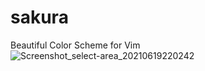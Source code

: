 # sakura
Beautiful Color Scheme for Vim
![Screenshot_select-area_20210619220242](https://user-images.githubusercontent.com/52068717/122643454-e84bd100-d14a-11eb-8dc5-f259ff5deda3.png)
